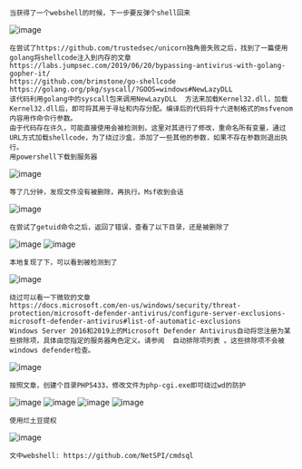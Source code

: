 	当获得了一个webshell的时候，下一步要反弹个shell回来
![image](https://raw.githubusercontent.com/xiaoy-sec/Pentest_Note/master/img/747.png)

	在尝试了https://github.com/trustedsec/unicorn独角兽失败之后，找到了一篇使用golang将shellcode注入到内存的文章
	https://labs.jumpsec.com/2019/06/20/bypassing-antivirus-with-golang-gopher-it/
	https://github.com/brimstone/go-shellcode
	https://golang.org/pkg/syscall/?GOOS=windows#NewLazyDLL
	该代码利用golang中的syscall包来调用NewLazyDLL  方法来加载Kernel32.dll，加载Kernel32.dll后，即可将其用于寻址和内存分配。编译后的代码将十六进制格式的msfvenom内容用作命令行参数。
	由于代码存在许久，可能直接使用会被检测到，这里对其进行了修改，重命名所有变量，通过URL方式加载shellcode，为了绕过沙盒，添加了一些其他的参数，如果不存在参数则退出执行。
	用powershell下载到服务器
![image](https://raw.githubusercontent.com/xiaoy-sec/Pentest_Note/master/img/748.png)

	等了几分钟，发现文件没有被删除，再执行。Msf收到会话
![image](https://raw.githubusercontent.com/xiaoy-sec/Pentest_Note/master/img/749.png)

	在尝试了getuid命令之后，返回了错误，查看了以下目录，还是被删除了
![image](https://raw.githubusercontent.com/xiaoy-sec/Pentest_Note/master/img/750.png)
![image](https://raw.githubusercontent.com/xiaoy-sec/Pentest_Note/master/img/751.png)

	本地复现了下，可以看到被检测到了
![image](https://raw.githubusercontent.com/xiaoy-sec/Pentest_Note/master/img/752.png)

	绕过可以看一下微软的文章
	https://docs.microsoft.com/en-us/windows/security/threat-protection/microsoft-defender-antivirus/configure-server-exclusions-microsoft-defender-antivirus#list-of-automatic-exclusions
	Windows Server 2016和2019上的Microsoft Defender Antivirus自动将您注册为某些排除项，具体由您指定的服务器角色定义。请参阅  自动排除项列表 。这些排除项不会被windows defender检查。
![image](https://raw.githubusercontent.com/xiaoy-sec/Pentest_Note/master/img/753.png)

	按照文章，创建个目录PHP5433，修改文件为php-cgi.exe即可绕过wd的防护
![image](https://raw.githubusercontent.com/xiaoy-sec/Pentest_Note/master/img/754.png)
![image](https://raw.githubusercontent.com/xiaoy-sec/Pentest_Note/master/img/755.png)
![image](https://raw.githubusercontent.com/xiaoy-sec/Pentest_Note/master/img/756.png)
![image](https://raw.githubusercontent.com/xiaoy-sec/Pentest_Note/master/img/757.png)

	使用烂土豆提权
![image](https://raw.githubusercontent.com/xiaoy-sec/Pentest_Note/master/img/758.png)

	文中webshell: https://github.com/NetSPI/cmdsql
